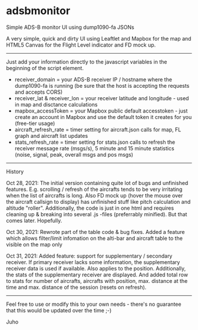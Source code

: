 # adsbmonitor
Simple ADS-B monitor UI using dump1090-fa JSONs

A very simple, quick and dirty UI using Leaftlet and Mapbox for the map and HTML5 Canvas for the Flight Level indicator and FD mock up.

---
Just add your information directly to the javascript variables in the beginning of the script element.
- receiver_domain = your ADS-B receiver IP / hostname where the dump1090-fa is running (be sure that the host is accepting the requests and accepts CORS)
- receiver_lat & receiver_lon = your receiver latitude and longitude - used in map and disctance calculations
- mapbox_accessToken = your Mapbox public default accesstoken - just create an account in Mapbox and use the default token it creates for you (free-tier usage)
- aircraft_refresh_rate = timer setting for aircraft.json calls for map, FL graph and aircraft list updates
- stats_refresh_rate = timer setting for stats.json calls to refresh the receiver message rate (msgs/s), 5 minute and 15 minute statistics (noise, signal, peak, overall msgs and pos msgs)


---
History

Oct 28, 2021: The initial version containing quite lot of bugs and unfinished features. E.g. scrolling / refresh of the aircrafts tends to be very irritating when the list of aircrafts is long. Also FD mock up (hover the mouse over the aircraft callsign to display) has unfinished stuff like pitch calculation and altitude "roller". Additionally, the code is just in one html and requires cleaning up & breaking into several .js -files (preferrably minified). But that comes later. Hopefully.

Oct 30, 2021: Rewrote part of the table code & bug fixes. Added a feature which allows filter/limit infomation on the alti-bar and aircraft table to the visible on the map only 

Oct 31, 2021: Added feature: support for supplementary / secondary receiver. If primary receiver lacks some information, the supplementary receiver data is used if available. Also applies to the position. Additionally, the stats of the supplementary receiver are displayed. And added total row to stats for number of aircrafts, aircrafts with position, max. distance at the time and max. distance of the session (resets on refresh).  

---
Feel free to use or modify this to your own needs - there's no guarantee that this would be updated over the time ;-)


Juho
